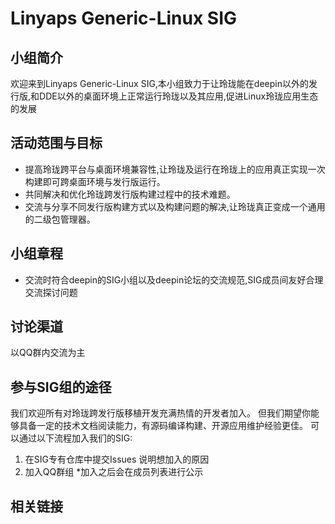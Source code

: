 
# Linyaps Generic-Linux SIG

## 小组简介

欢迎来到Linyaps Generic-Linux SIG,本小组致力于让玲珑能在deepin以外的发行版,和DDE以外的桌面环境上正常运行玲珑以及其应用,促进Linux玲珑应用生态的发展

## 活动范围与目标

- 提高玲珑跨平台与桌面环境兼容性,让玲珑及运行在玲珑上的应用真正实现一次构建即可跨桌面环境与发行版运行。
- 共同解决和优化玲珑跨发行版构建过程中的技术难题。
- 交流与分享不同发行版构建方式以及构建问题的解决,让玲珑真正变成一个通用的二级包管理器。

## 小组章程

- 交流时符合deepin的SIG小组以及deepin论坛的交流规范,SIG成员间友好合理交流探讨问题

## 讨论渠道

以QQ群内交流为主

## 参与SIG组的途径

  我们欢迎所有对玲珑跨发行版移植开发充满热情的开发者加入。
  但我们期望你能够具备一定的技术文档阅读能力，有源码编译构建、开源应用维护经验更佳。
  可以通过以下流程加入我们的SIG:

1. 在SIG专有仓库中提交Issues 说明想加入的原因
2. 加入QQ群组
  \*加入之后会在成员列表进行公示

## 相关链接

